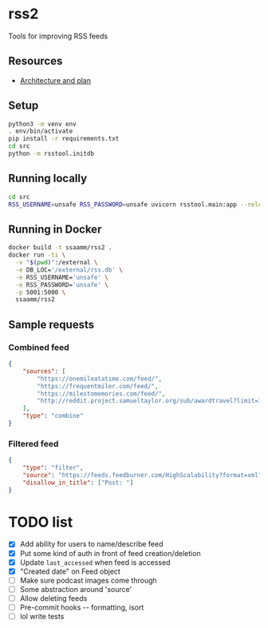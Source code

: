 # rss2

Tools for improving RSS feeds

## Resources

- [Architecture and plan](https://excalidraw.com/#json=bKNgJLOzztGBu6IHmXqJ8,zqcRoQW34qUqd8YsEeLpRg)

## Setup

```sh
python3 -m venv env
. env/bin/activate
pip install -r requirements.txt
cd src
python -m rsstool.initdb
```

## Running locally

```sh
cd src
RSS_USERNAME=unsafe RSS_PASSWORD=unsafe uvicorn rsstool.main:app --reload
```

## Running in Docker

```sh
docker build -t ssaamm/rss2 .
docker run -ti \
  -v "$(pwd)":/external \
  -e DB_LOC='/external/rss.db' \
  -e RSS_USERNAME='unsafe' \
  -e RSS_PASSWORD='unsafe' \
  -p 5001:5000 \
  ssaamm/rss2
```

## Sample requests

### Combined feed

```json
{
    "sources": [
        "https://onemileatatime.com/feed/",
        "https://frequentmiler.com/feed/",
        "https://milestomemories.com/feed/",
        "http://reddit.project.samueltaylor.org/sub/awardtravel?limit=10"
    ],
    "type": "combine"
}
```

### Filtered feed

```json
{
    "type": "filter",
    "source": "https://feeds.feedburner.com/HighScalability?format=xml",
    "disallow_in_title": ["Post: "]
}
```

# TODO list

- [x] Add ability for users to name/describe feed
- [x] Put some kind of auth in front of feed creation/deletion
- [x] Update `last_accessed` when feed is accessed
- [x] "Created date" on Feed object
- [ ] Make sure podcast images come through
- [ ] Some abstraction around 'source'
- [ ] Allow deleting feeds
- [ ] Pre-commit hooks -- formatting, isort
- [ ] lol write tests
